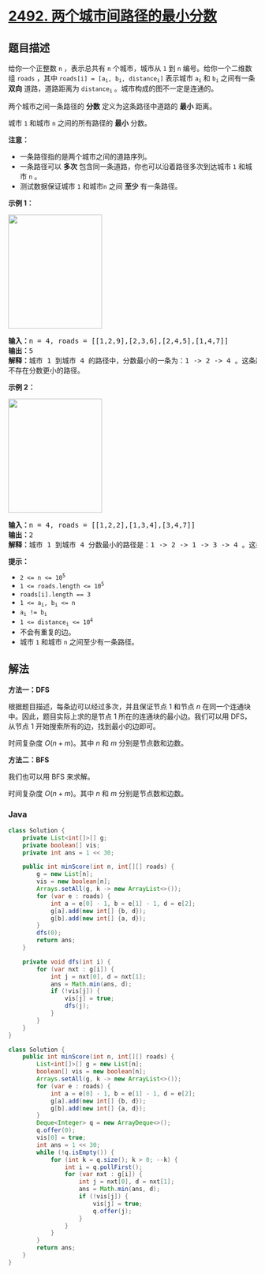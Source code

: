 # [2492. 两个城市间路径的最小分数](https://leetcode.cn/problems/minimum-score-of-a-path-between-two-cities)

## 题目描述

<p>给你一个正整数&nbsp;<code>n</code>&nbsp;，表示总共有&nbsp;<code>n</code>&nbsp;个城市，城市从&nbsp;<code>1</code>&nbsp;到&nbsp;<code>n</code>&nbsp;编号。给你一个二维数组&nbsp;<code>roads</code>&nbsp;，其中&nbsp;<code>roads[i] = [a<sub>i</sub>, b<sub>i</sub>, distance<sub>i</sub>]</code>&nbsp;表示城市&nbsp;<code>a<sub>i</sub></code> 和&nbsp;<code>b<sub>i</sub></code>&nbsp;之间有一条 <strong>双向</strong>&nbsp;道路，道路距离为&nbsp;<code>distance<sub>i</sub></code>&nbsp;。城市构成的图不一定是连通的。</p>

<p>两个城市之间一条路径的 <strong>分数</strong>&nbsp;定义为这条路径中道路的 <strong>最小</strong>&nbsp;距离。</p>

<p><span class="text-only" data-eleid="20" style="white-space: pre;">城市</span><span class="text-only text-font-italic" data-eleid="21" style="white-space: pre;"> </span><code><span class="text-only" data-eleid="22" style="white-space: pre;">1</span></code><span class="text-only text-font-italic" data-eleid="23" style="white-space: pre;"> </span><span class="text-only" data-eleid="24" style="white-space: pre;">和城市</span><span class="text-only text-font-italic" data-eleid="25" style="white-space: pre;"> </span><span class="text-only" data-eleid="26" style="white-space: pre;"><code>n</code> 之间的所有路径的 </span><strong><span class="text-only" data-eleid="27" style="white-space: pre;">最小</span></strong><span class="text-only" data-eleid="28" style="white-space: pre;"> 分数。</span></p>

<p><b>注意：</b></p>

<ul>
	<li>一条路径指的是两个城市之间的道路序列。</li>
	<li>一条路径可以 <strong>多次</strong> 包含同一条道路，你也可以沿着路径多次到达城市 <code>1</code>&nbsp;和城市 <code>n</code>&nbsp;。</li>
	<li>测试数据保证城市 <code>1</code>&nbsp;和城市<code>n</code>&nbsp;之间 <strong>至少</strong>&nbsp;有一条路径。</li>
</ul>

<p><strong>示例 1：</strong></p>

<p><img alt="" src="https://fastly.jsdelivr.net/gh/doocs/leetcode@main/solution/2400-2499/2492.Minimum%20Score%20of%20a%20Path%20Between%20Two%20Cities/images/graph11.png" style="width: 190px; height: 231px;" /></p>

<pre>
<b>输入：</b>n = 4, roads = [[1,2,9],[2,3,6],[2,4,5],[1,4,7]]
<b>输出：</b>5
<b>解释：</b>城市 1 到城市 4 的路径中，分数最小的一条为：1 -&gt; 2 -&gt; 4 。这条路径的分数是 min(9,5) = 5 。
不存在分数更小的路径。
</pre>

<p><strong>示例 2：</strong></p>

<p><img alt="" src="https://fastly.jsdelivr.net/gh/doocs/leetcode@main/solution/2400-2499/2492.Minimum%20Score%20of%20a%20Path%20Between%20Two%20Cities/images/graph22.png" style="width: 190px; height: 231px;" /></p>

<pre>
<b>输入：</b>n = 4, roads = [[1,2,2],[1,3,4],[3,4,7]]
<b>输出：</b>2
<b>解释：</b>城市 1 到城市 4 分数最小的路径是：1 -&gt; 2 -&gt; 1 -&gt; 3 -&gt; 4 。这条路径的分数是 min(2,2,4,7) = 2 。
</pre>

<p><strong>提示：</strong></p>

<ul>
	<li><code>2 &lt;= n &lt;= 10<sup>5</sup></code></li>
	<li><code>1 &lt;= roads.length &lt;= 10<sup>5</sup></code></li>
	<li><code>roads[i].length == 3</code></li>
	<li><code>1 &lt;= a<sub>i</sub>, b<sub>i</sub> &lt;= n</code></li>
	<li><code>a<sub>i</sub> != b<sub>i</sub></code></li>
	<li><code>1 &lt;= distance<sub>i</sub> &lt;= 10<sup>4</sup></code></li>
	<li>不会有重复的边。</li>
	<li>城市 <code>1</code>&nbsp;和城市 <code>n</code>&nbsp;之间至少有一条路径。</li>
</ul>

## 解法

**方法一：DFS**

根据题目描述，每条边可以经过多次，并且保证节点 $1$ 和节点 $n$ 在同一个连通块中。因此，题目实际上求的是节点 $1$ 所在的连通块的最小边。我们可以用 DFS，从节点 $1$ 开始搜索所有的边，找到最小的边即可。

时间复杂度 $O(n + m)$。其中 $n$ 和 $m$ 分别是节点数和边数。

**方法二：BFS**

我们也可以用 BFS 来求解。

时间复杂度 $O(n + m)$。其中 $n$ 和 $m$ 分别是节点数和边数。

### **Java**

```java
class Solution {
    private List<int[]>[] g;
    private boolean[] vis;
    private int ans = 1 << 30;

    public int minScore(int n, int[][] roads) {
        g = new List[n];
        vis = new boolean[n];
        Arrays.setAll(g, k -> new ArrayList<>());
        for (var e : roads) {
            int a = e[0] - 1, b = e[1] - 1, d = e[2];
            g[a].add(new int[] {b, d});
            g[b].add(new int[] {a, d});
        }
        dfs(0);
        return ans;
    }

    private void dfs(int i) {
        for (var nxt : g[i]) {
            int j = nxt[0], d = nxt[1];
            ans = Math.min(ans, d);
            if (!vis[j]) {
                vis[j] = true;
                dfs(j);
            }
        }
    }
}
```

```java
class Solution {
    public int minScore(int n, int[][] roads) {
        List<int[]>[] g = new List[n];
        boolean[] vis = new boolean[n];
        Arrays.setAll(g, k -> new ArrayList<>());
        for (var e : roads) {
            int a = e[0] - 1, b = e[1] - 1, d = e[2];
            g[a].add(new int[] {b, d});
            g[b].add(new int[] {a, d});
        }
        Deque<Integer> q = new ArrayDeque<>();
        q.offer(0);
        vis[0] = true;
        int ans = 1 << 30;
        while (!q.isEmpty()) {
            for (int k = q.size(); k > 0; --k) {
                int i = q.pollFirst();
                for (var nxt : g[i]) {
                    int j = nxt[0], d = nxt[1];
                    ans = Math.min(ans, d);
                    if (!vis[j]) {
                        vis[j] = true;
                        q.offer(j);
                    }
                }
            }
        }
        return ans;
    }
}
```

